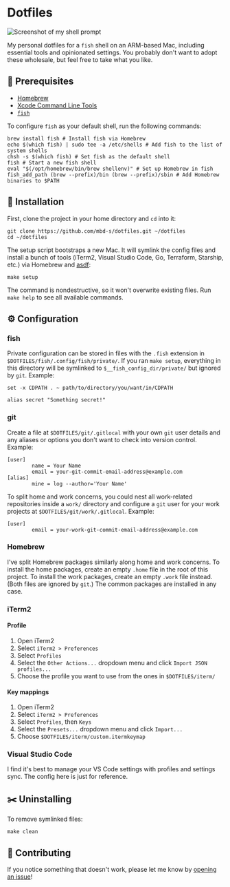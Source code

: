 # Dotfiles

![Screenshot of my shell prompt](https://user-images.githubusercontent.com/13588399/248551301-5a08c7ba-de5c-4e3b-aafb-4dfaa27fcccd.png)

My personal dotfiles for a `fish` shell on an ARM-based Mac, including essential tools and opinionated settings. You
probably don't want to adopt these wholesale, but feel free to take what you like.

## 🧭 Prerequisites

- [Homebrew](https://brew.sh/)
- [Xcode Command Line Tools](https://mac.install.guide/commandlinetools/index.html)
- [`fish`](https://fishshell.com/)

To configure `fish` as your default shell, run the following commands:

```shell
brew install fish # Install fish via Homebrew
echo $(which fish) | sudo tee -a /etc/shells # Add fish to the list of system shells
chsh -s $(which fish) # Set fish as the default shell
fish # Start a new fish shell
eval "$(/opt/homebrew/bin/brew shellenv)" # Set up Homebrew in fish
fish_add_path (brew --prefix)/bin (brew --prefix)/sbin # Add Homebrew binaries to $PATH
```

## 🔌 Installation

First, clone the project in your home directory and `cd` into it:

```shell
git clone https://github.com/mbd-s/dotfiles.git ~/dotfiles
cd ~/dotfiles
```

The setup script bootstraps a new Mac. It will symlink the config files and install a bunch of tools (iTerm2, Visual
Studio Code, Go, Terraform, Starship, etc.) via Homebrew and [asdf](https://github.com/asdf-vm/asdf):

```shell
make setup
```

The command is nondestructive, so it won't overwrite existing files. Run `make help` to see all available commands.

## ⚙️ Configuration

### fish

Private configuration can be stored in files with the `.fish` extension in `$DOTFILES/fish/.config/fish/private/`. If
you ran `make setup`, everything in this directory will be symlinked to `$__fish_config_dir/private/` but ignored by
`git`. Example:

```shell
set -x CDPATH . ~ path/to/directory/you/want/in/CDPATH

alias secret "Something secret!"
```

### git

Create a file at `$DOTFILES/git/.gitlocal` with your own `git` user details and any aliases or options you don't want to
check into version control. Example:

```
[user]
        name = Your Name
        email = your-git-commit-email-address@example.com
[alias]
        mine = log --author='Your Name'
```

To split home and work concerns, you could nest all work-related repositories inside a `work/` directory and configure a
`git` user for your work projects at `$DOTFILES/git/work/.gitlocal`. Example:

```
[user]
        email = your-work-git-commit-email-address@example.com
```

### Homebrew

I've split Homebrew packages similarly along home and work concerns. To install the home packages, create an empty
`.home` file in the root of this project. To install the work packages, create an empty `.work` file instead. (Both
files are ignored by `git`.) The common packages are installed in any case.

### iTerm2

#### Profile

1. Open iTerm2
2. Select `iTerm2 > Preferences`
3. Select `Profiles`
4. Select the `Other Actions...` dropdown menu and click `Import JSON profiles...`
5. Choose the profile you want to use from the ones in `$DOTFILES/iterm/`

#### Key mappings

1. Open iTerm2
2. Select `iTerm2 > Preferences`
3. Select `Profiles`, then `Keys`
4. Select the `Presets...` dropdown menu and click `Import...`
5. Choose `$DOTFILES/iterm/custom.itermkeymap`

### Visual Studio Code

I find it's best to manage your VS Code settings with profiles and settings sync. The config here is just for reference.

## ✂️ Uninstalling

To remove symlinked files:

```shell
make clean
```

## 🦀 Contributing

If you notice something that doesn't work, please let me know by
[opening an issue](https://github.com/mbd-s/dotfiles/issues/new/choose)!
